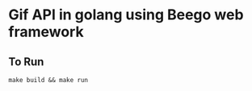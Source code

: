 Gif API in golang using Beego web framework
============================

## To Run
`make build && make run`
